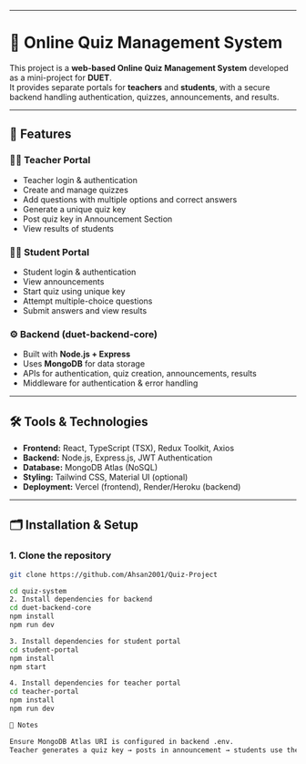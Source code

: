 
---
# 📘 Online Quiz Management System  

This project is a **web-based Online Quiz Management System** developed as a mini-project for **DUET**.  
It provides separate portals for **teachers** and **students**, with a secure backend handling authentication, quizzes, announcements, and results.  

--- 

## 🚀 Features  

### 👨‍🏫 Teacher Portal  
- Teacher login & authentication  
- Create and manage quizzes  
- Add questions with multiple options and correct answers  
- Generate a unique quiz key  
- Post quiz key in Announcement Section  
- View results of students  

### 👨‍🎓 Student Portal  
- Student login & authentication  
- View announcements  
- Start quiz using unique key  
- Attempt multiple-choice questions  
- Submit answers and view results  

### ⚙️ Backend (duet-backend-core)  
- Built with **Node.js + Express**  
- Uses **MongoDB** for data storage  
- APIs for authentication, quiz creation, announcements, results  
- Middleware for authentication & error handling  

---

## 🛠️ Tools & Technologies  

- **Frontend:** React, TypeScript (TSX), Redux Toolkit, Axios  
- **Backend:** Node.js, Express.js, JWT Authentication  
- **Database:** MongoDB Atlas (NoSQL)  
- **Styling:** Tailwind CSS, Material UI (optional)  
- **Deployment:** Vercel (frontend), Render/Heroku (backend)  

---

## 🗂️ Installation & Setup  

### 1. Clone the repository  
```bash
git clone https://github.com/Ahsan2001/Quiz-Project

cd quiz-system
2. Install dependencies for backend
cd duet-backend-core
npm install
npm run dev

3. Install dependencies for student portal
cd student-portal
npm install
npm start

4. Install dependencies for teacher portal
cd teacher-portal
npm install
npm run dev

📌 Notes

Ensure MongoDB Atlas URI is configured in backend .env.
Teacher generates a quiz key → posts in announcement → students use the key to attempt quiz.

